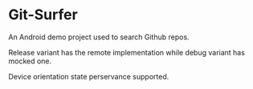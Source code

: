 # Git-Surfer
An Android demo project used to search Github repos.

Release variant has the remote implementation while debug variant has mocked one.

Device orientation state perservance supported.
